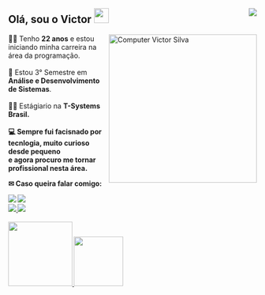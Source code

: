 ## Olá, sou o Victor <img src="https://raw.githubusercontent.com/kaueMarques/kaueMarques/master/hi.gif" width="30px"><img src="https://komarev.com/ghpvc/?username=victorsilva99&color=blue&label=Visualizações+do+perfil&style=flat-square" align="right"/>

<img src="https://www.pngitem.com/pimgs/b/46-466645_laptop-icon-png-transparent.png" min-width="4300px" max-width="300px" width="300px" align="right" alt="Computer Victor Silva">

<p> 👨‍🎓 Tenho <b>22 anos</b> e estou iniciando minha carreira na área da programação.<br>
  <br>📘 Estou 3° Semestre em <b>Análise e Desenvolvimento de Sistemas</b>.<br>
<br>👨‍💻 Estágiario na <b>T-Systems Brasil<b>.<br>
  <br> 💻 Sempre fui facisnado por tecnlogia, muito curioso desde pequeno <br>e agora procuro me tornar profissional nesta área.
</p>

✉ Caso queira falar comigo:
<div style="display: inline_block">
  <a href="https://www.linkedin.com/in/victor-s-souza/" target="_blank"><img src="https://img.shields.io/badge/-LinkedIn-%230077B5?style=for-the-badge&logo=linkedin&logoColor=white"></a> 
  <a href="https://sbs.t-systems.com.br/gitlab/fe605" target="_blank"><img src="https://img.shields.io/badge/GitLab-330F63?style=for-the-badge&logo=gitlab&logoColor=white"></a> 
 <br><a href="https://www.instagram.com/victorsilvaivn/" target="_blank"><img src="https://img.shields.io/badge/-Instagram-%23E4405F?style=for-the-badge&logo=instagram&logoColor=white">
  <a href="mailto:victor.s.souza1999@hotmail.com" target="_blank"><img src="https://img.shields.io/badge/Hotmail-D14836?style=for-the-badge&logo=gmail&logoColor=white"></a>
</a></a>

</div><br>
    
<div style="display: "flex" ">
  <a href="https://github.com/victorsilva99">
  <img height="130em" src="https://github-readme-stats.vercel.app/api?username=victorsilva99&show_icons=true&theme=synthwave"/>
  <img height="100em" src="https://github-readme-stats.vercel.app/api/top-langs/?username=victorsilva99&layout=compact&langs_count=7&theme=synthwave"/>
</div>
